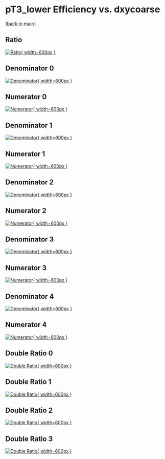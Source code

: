 # pT3_lower Efficiency vs. dxycoarse

[[back to main](./)]



## Ratio

[![Ratio](../mtv/var/pT3_lower_loweta_321_-1_eff_dxycoarse.png){ width=600px }](../mtv/var/pT3_lower_loweta_321_-1_eff_dxycoarse.pdf)

## Denominator 0

[![Denominator](../mtv/den/pT3_lower_loweta_321_-1_eff_dxycoarse_den0.png){ width=600px }](../mtv/den/pT3_lower_loweta_321_-1_eff_dxycoarse_den0.pdf)

## Numerator 0

[![Numerator](../mtv/num/pT3_lower_loweta_321_-1_eff_dxycoarse_num0.png){ width=600px }](../mtv/num/pT3_lower_loweta_321_-1_eff_dxycoarse_num0.pdf)

## Denominator 1

[![Denominator](../mtv/den/pT3_lower_loweta_321_-1_eff_dxycoarse_den1.png){ width=600px }](../mtv/den/pT3_lower_loweta_321_-1_eff_dxycoarse_den1.pdf)

## Numerator 1

[![Numerator](../mtv/num/pT3_lower_loweta_321_-1_eff_dxycoarse_num1.png){ width=600px }](../mtv/num/pT3_lower_loweta_321_-1_eff_dxycoarse_num1.pdf)

## Denominator 2

[![Denominator](../mtv/den/pT3_lower_loweta_321_-1_eff_dxycoarse_den2.png){ width=600px }](../mtv/den/pT3_lower_loweta_321_-1_eff_dxycoarse_den2.pdf)

## Numerator 2

[![Numerator](../mtv/num/pT3_lower_loweta_321_-1_eff_dxycoarse_num2.png){ width=600px }](../mtv/num/pT3_lower_loweta_321_-1_eff_dxycoarse_num2.pdf)

## Denominator 3

[![Denominator](../mtv/den/pT3_lower_loweta_321_-1_eff_dxycoarse_den3.png){ width=600px }](../mtv/den/pT3_lower_loweta_321_-1_eff_dxycoarse_den3.pdf)

## Numerator 3

[![Numerator](../mtv/num/pT3_lower_loweta_321_-1_eff_dxycoarse_num3.png){ width=600px }](../mtv/num/pT3_lower_loweta_321_-1_eff_dxycoarse_num3.pdf)

## Denominator 4

[![Denominator](../mtv/den/pT3_lower_loweta_321_-1_eff_dxycoarse_den4.png){ width=600px }](../mtv/den/pT3_lower_loweta_321_-1_eff_dxycoarse_den4.pdf)

## Numerator 4

[![Numerator](../mtv/num/pT3_lower_loweta_321_-1_eff_dxycoarse_num4.png){ width=600px }](../mtv/num/pT3_lower_loweta_321_-1_eff_dxycoarse_num4.pdf)

## Double Ratio 0

[![Double Ratio](../mtv/ratio/pT3_lower_loweta_321_-1_eff_dxycoarse_ratio0.png){ width=600px }](../mtv/ratio/pT3_lower_loweta_321_-1_eff_dxycoarse_ratio0.pdf)

## Double Ratio 1

[![Double Ratio](../mtv/ratio/pT3_lower_loweta_321_-1_eff_dxycoarse_ratio1.png){ width=600px }](../mtv/ratio/pT3_lower_loweta_321_-1_eff_dxycoarse_ratio1.pdf)

## Double Ratio 2

[![Double Ratio](../mtv/ratio/pT3_lower_loweta_321_-1_eff_dxycoarse_ratio2.png){ width=600px }](../mtv/ratio/pT3_lower_loweta_321_-1_eff_dxycoarse_ratio2.pdf)

## Double Ratio 3

[![Double Ratio](../mtv/ratio/pT3_lower_loweta_321_-1_eff_dxycoarse_ratio3.png){ width=600px }](../mtv/ratio/pT3_lower_loweta_321_-1_eff_dxycoarse_ratio3.pdf)

